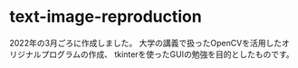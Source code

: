 # text-image-reproduction
2022年の3月ごろに作成しました。
大学の講義で扱ったOpenCVを活用したオリジナルプログラムの作成、
tkinterを使ったGUIの勉強を目的としたものです。